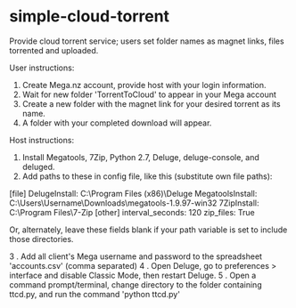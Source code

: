 # simple-cloud-torrent
Provide cloud torrent service; users set folder names as magnet links, files torrented and uploaded.

User instructions:

1. Create Mega.nz account, provide host with your login information.
2. Wait for new folder 'TorrentToCloud' to appear in your Mega account
3. Create a new folder with the magnet link for your desired torrent as its name.
4. A folder with your completed download will appear.


Host instructions:

1. Install Megatools, 7Zip, Python 2.7, Deluge, deluge-console, and deluged.
2.  Add paths to these in config file, like this (substitute own file paths):
  
[file]
DelugeInstall: C:\Program Files (x86)\Deluge
MegatoolsInstall: C:\Users\Username\Downloads\megatools-1.9.97-win32
7ZipInstall: C:\Program Files\7-Zip
[other]
interval_seconds: 120
zip_files: True

Or, alternately, leave these fields blank if your path variable is set to include those directories.

3 . Add all client's Mega username and password to the spreadsheet 'accounts.csv' (comma separated)
4 . Open Deluge, go to preferences > interface and disable Classic Mode, then restart Deluge.
5 . Open a command prompt/terminal, change directory to the folder containing ttcd.py, and run the command 'python ttcd.py'
